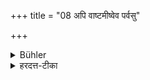 +++
title = "08 अपि वाष्टमीष्वेव पर्वसु"

+++

<details><summary>Bühler</summary>

8. Or they may trim (their hair and nails) on the eighth day (of each half-month), or on the days of the full and. new moon.
</details>

<details><summary>हरदत्त-टीका</summary>

## सूत्रम्
अपि वाऽष्टमीष्वेव पर्वसु वा वपरेन् ॥ ८ ॥  
## टिप्पनी
यदि वाऽष्टमीष्वेव वपरेन् केशादीन् पर्वस्वेव वा । न प्रत्यहम् । 'वपरे'न्निति अन्तर्भावितण्यर्थः । वापयेरन्नित्यर्थः । तथा च 'लोमनखवापन'मिति पूर्वत्र णिच्प्रयुक्तः ॥ ८ ॥
</details>
